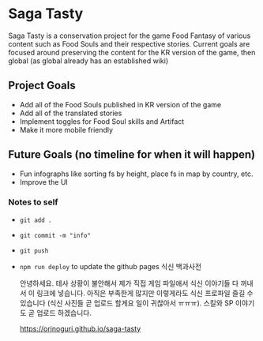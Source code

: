 # Saga Tasty

Saga Tasty is a conservation project for the game Food Fantasy of various content such as Food Souls and their respective stories. Current goals are focused around preserving the content for the KR version of the game, then global (as global already has an established wiki)

## Project Goals

-  Add all of the Food Souls published in KR version of the game
-  Add all of the translated stories
-  Implement toggles for Food Soul skills and Artifact
-  Make it more mobile friendly

## Future Goals (no timeline for when it will happen)

-  Fun infographs like sorting fs by height, place fs in map by country, etc.
-  Improve the UI

### Notes to self

-  `git add .`
-  `git commit -m "info"`
-  `git push`

-  `npm run deploy` to update the github pages
   식신 백과사전

   안녕하세요.
   테사 상황이 불안해서 제가 직접 게임 파일애서 식신 이야기들 다 꺼내서 이 링크에 넣습니다.
   아직은 부족한게 많지만 이렇게라도 식신 프로파일 즐길 수 있습니다 (식신 사진들 곧 업로드 할게요 일이 귀찮아서 ㅠㅠㅠ). 스킬와 SP 이야기도 곧 업로드 하겠습니다.

   https://orinoguri.github.io/saga-tasty
